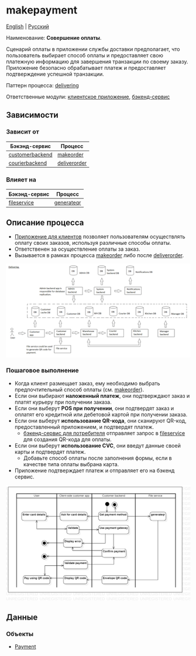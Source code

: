 # makepayment

[English](makepayment.md) | [Русский](makepayment.ru.md)

Наименование: **Совершение оплаты**.

Сценарий оплаты в приложении службы доставки предполагает, что пользователь выбирает способ оплаты и предоставляет свою платежную информацию для завершения транзакции по своему заказу.
Приложение безопасно обрабатывает платеж и предоставляет подтверждение успешной транзакции.

Паттерн процесса: [delivering](../../processpatterns/delivering.ru.md)

Ответственные модули: [клиентское приложение](../../frontend/customerclient.ru.md), [бэкенд-сервис](../../backend/customerbackend.ru.md)

## Зависимости

### Зависит от

| Бэкэнд-сервис | Процесс |
| --- | ---- |
| [customerbackend](../../backend/customerbackend.ru.md) | [makeorder](../customer/makeorder.ru.md) |
| [courierbackend](../../backend/courierbackend.ru.md) | [deliverorder](../customer/deliverorder.ru.md) |

### Влияет на

| Бэкэнд-сервис | Процесс |
| --- | ---- |
| [fileservice](../../backend/fileservice.ru.md) | [generateqr](../customer/generateqr.ru.md) |

## Описание процесса

- [Приложение для клиентов](../../frontend/customerclient.md) позволяет пользователям осуществлять оплату своих заказов, используя различные способы оплаты.
- Ответственен за осуществление оплаты за заказ.
- Вызывается в рамках процесса [makeorder](../customer/makeorder.ru.md) либо после [deliverorder](../courier/deliverorder.ru.md).

![delivering_overall](../../img/delivering_overall.png)

### Пошаговое выполнение

- Когда клиент размещает заказ, ему необходимо выбрать предпочтительный способ оплаты (см. [makeorder](../customer/makeorder.ru.md)).
- Если они выбирают **наложенный платеж**, они подтверждают заказ и платят курьеру при получении заказа.
- Если они выберут **POS при получении**, они подтвердят заказ и оплатят его кредитной или дебетовой картой при получении заказа.
- Если они выберут **использование QR-кода**, они сканируют QR-код, предоставленный приложением, и подтвердят платеж.
    - [бэкенд-сервис для потребителя](../../backend/customerbackend.md) отправляет запрос в [fileservice](../../backend/fileservice.md) для создания QR-кода для оплаты.
- Если они выберут **использование CVC**, они введут данные своей карты и подтвердят платеж.
    - Добавьте способ оплаты после заполнения формы, если в качестве типа оплаты выбрана карта.
- Приложение подтверждает платеж и отправляет его на бэкенд сервис.

![customer.makepayment](../../img/activitydiagrams/customer.makepayment.png)

## Данные

### Объекты 

- [Payment](https://github.com/alexeysp11/workflow-lib/blob/main/src/Models/Business/Monetary/Payment.cs)
